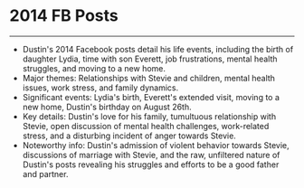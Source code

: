 # 2014 FB Posts

---

- Dustin's 2014 Facebook posts detail his life events, including the birth of daughter Lydia, time with son Everett, job frustrations, mental health struggles, and moving to a new home.
- Major themes: Relationships with Stevie and children, mental health issues, work stress, and family dynamics.
- Significant events: Lydia's birth, Everett's extended visit, moving to a new home, Dustin's birthday on August 26th.
- Key details: Dustin's love for his family, tumultuous relationship with Stevie, open discussion of mental health challenges, work-related stress, and a disturbing incident of anger towards Stevie.
- Noteworthy info: Dustin's admission of violent behavior towards Stevie, discussions of marriage with Stevie, and the raw, unfiltered nature of Dustin's posts revealing his struggles and efforts to be a good father and partner.

